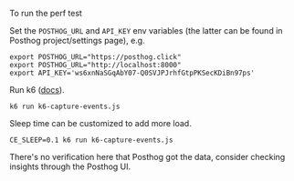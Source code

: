 To run the perf test

Set the `POSTHOG_URL` and `API_KEY` env variables (the latter can be found in Posthog project/settings page), e.g.

```
export POSTHOG_URL="https://posthog.click"
export POSTHOG_URL="http://localhost:8000"
export API_KEY='ws6xnNaSGqAbY07-Q0SVJPJrhfGtpPKSecKDiBn97ps'
```

Run k6 ([docs](https://k6.io/docs/)).

```
k6 run k6-capture-events.js
```

Sleep time can be customized to add more load.

```
CE_SLEEP=0.1 k6 run k6-capture-events.js
```

There's no verification here that Posthog got the data, consider checking insights through the Posthog UI.

